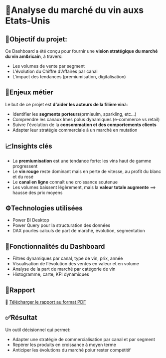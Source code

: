 # 🍷Analyse du marché du vin auxs Etats-Unis

## 🎯Objectif du projet:

Ce Dashboard a été conçu pour fournir une **vision stratégique du marché du vin am&ricain**, à travers:
- Les volumes de vente par segment
- L'évolution du Chiffre d'Affaires par canal
- L'impact des tendances (premiumisation, digitalisation)

## 🧠Enjeux métier

Le but de ce projet est **d'aider les acteurs de la filière vin**à:
- Identifier les **segments porteurs**(prmieulm, sparkling, etc...)
- Comprendre les canaux lmes polus dynamiques (e-commerce vs retail)
- Suivre l'évolution de la **consommation et des comportements clients**
- Adapter leur stratégie commerciale à un marché en mutation

## 📈Insights clés

- La **premiumisation** est une tendance forte: les vins haut de gamme progressent
- Le **vin rouge** reste dominant mais en perte de vitesse, au profit du blanc et du rosé
- Le **canal en ligne** connaît une croissance soutenue
- Les volumes baissent légèrement, mais la **valeur totale augmente** ==> hausse des prix moyens

## ⚙️Technologies utilisées

- Power BI Desktop
- Power Query pour la structuration des données
- DAX pourles calculs de part de marché, évolution, segmentation

## 🧩Fonctionnalités du Dashboard

- Filtres dynamiques par canal, type de vin, prix, année
- Visualisation de l'évolution des ventes en valeur et en volume
- Analyse de la part de marché par catégorie de vin
- Histogramme, carte, KPI dynamiques

## 📎Rapport
📄 [Télécharger le rapport au format PDF](./DASHBOARD%20MARCHE%20DU%20VIN%20USA.pdf)

## ✅Résultat

Un outil décisionnel qui permet:
- Adapter une stratégie de commercialisation par canal et par segment
- Repérer les produits en croissance à moyen terme
- Anticiper les évolutions du marché poiur rester compétitif
